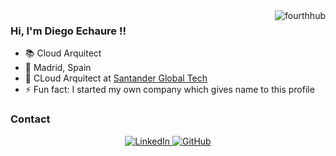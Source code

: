 

<img align="right" src="https://github-readme-stats.vercel.app/api?username=fourthhub&hide=[%22stars%22]&show_icons=true" alt="fourthhub" /> 

### Hi, I'm Diego Echaure !!
- 📚 Cloud Arquitect
- 🏡 Madrid, Spain
- 🏢 CLoud Arquitect at [Santander Global Tech](hhttps://santanderglobaltech.com/)
- ⚡ Fun fact: I started my own company which gives name to this profile
### Contact
<div align="center">
    <a href="https://linkedin.com/in/diego-echaure-campo/" target="_blank">
        <img src=https://img.shields.io/badge/linkedin-%231E77B5.svg?&style=for-the-badge&logo=linkedin&logoColor=white alt=LinkedIn style="margin-bottom: 5px;" />
    </a> 
    <a href="https://github.com/fourthhub" target="_blank">
        <img src=https://img.shields.io/badge/github-%2324292e.svg?&style=for-the-badge&logo=github&logoColor=white alt=GitHub style="margin-bottom: 5px;" />
    </a>
</div>

